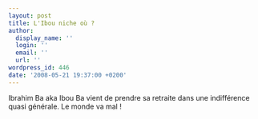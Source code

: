 ```yaml
---
layout: post
title: L'Ibou niche où ?
author:
  display_name: ''
  login: ''
  email: ''
  url: ''
wordpress_id: 446
date: '2008-05-21 19:37:00 +0200'
---
```

Ibrahim Ba aka Ibou Ba vient de prendre sa retraite dans une indifférence quasi générale. Le monde va mal !
